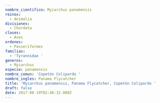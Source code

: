 ```yaml
---
nombre_cientifico: Myiarchus panamensis
reinos:
  - Animalia
divisiones:
  - Chordata
clases:
  - Aves
ordenes:
  - Passeriformes
familias:
  - 'Tyrannidae '
generos:
  - Myiarchus
especie: panamensis
nombre_comun: 'Copetón Colipardo '
nombre_ingles: Panama Flycatcher
title: 'Myiarchus panamensis, Panama Flycatcher, Copetón Colipardo '
draft: false
date: 2017-08-19T02:46:32.000Z
---
```


